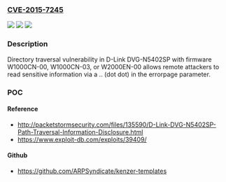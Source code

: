 ### [CVE-2015-7245](https://cve.mitre.org/cgi-bin/cvename.cgi?name=CVE-2015-7245)
![](https://img.shields.io/static/v1?label=Product&message=n%2Fa&color=blue)
![](https://img.shields.io/static/v1?label=Version&message=n%2Fa&color=blue)
![](https://img.shields.io/static/v1?label=Vulnerability&message=n%2Fa&color=brighgreen)

### Description

Directory traversal vulnerability in D-Link DVG-N5402SP with firmware W1000CN-00, W1000CN-03, or W2000EN-00 allows remote attackers to read sensitive information via a .. (dot dot) in the errorpage parameter.

### POC

#### Reference
- http://packetstormsecurity.com/files/135590/D-Link-DVG-N5402SP-Path-Traversal-Information-Disclosure.html
- https://www.exploit-db.com/exploits/39409/

#### Github
- https://github.com/ARPSyndicate/kenzer-templates

